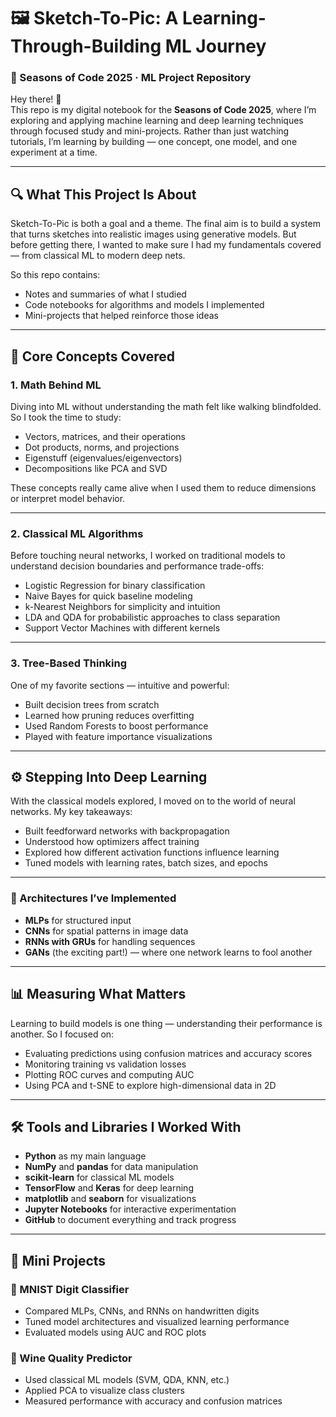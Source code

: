 # 🖼️ Sketch-To-Pic: A Learning-Through-Building ML Journey  
### 🌱 Seasons of Code 2025 · ML Project Repository

Hey there! 👋  
This repo is my digital notebook for the **Seasons of Code 2025**, where I’m exploring and applying machine learning and deep learning techniques through focused study and mini-projects. Rather than just watching tutorials, I’m learning by building — one concept, one model, and one experiment at a time.

---

## 🔍 What This Project Is About

Sketch-To-Pic is both a goal and a theme. The final aim is to build a system that turns sketches into realistic images using generative models. But before getting there, I wanted to make sure I had my fundamentals covered — from classical ML to modern deep nets.

So this repo contains:
- Notes and summaries of what I studied  
- Code notebooks for algorithms and models I implemented  
- Mini-projects that helped reinforce those ideas  

---

## 🧠 Core Concepts Covered

### 1. **Math Behind ML**
Diving into ML without understanding the math felt like walking blindfolded. So I took the time to study:
- Vectors, matrices, and their operations  
- Dot products, norms, and projections  
- Eigenstuff (eigenvalues/eigenvectors)  
- Decompositions like PCA and SVD  

These concepts really came alive when I used them to reduce dimensions or interpret model behavior.

---

### 2. **Classical ML Algorithms**
Before touching neural networks, I worked on traditional models to understand decision boundaries and performance trade-offs:
- Logistic Regression for binary classification  
- Naive Bayes for quick baseline modeling  
- k-Nearest Neighbors for simplicity and intuition  
- LDA and QDA for probabilistic approaches to class separation  
- Support Vector Machines with different kernels  

---

### 3. **Tree-Based Thinking**
One of my favorite sections — intuitive and powerful:
- Built decision trees from scratch  
- Learned how pruning reduces overfitting  
- Used Random Forests to boost performance  
- Played with feature importance visualizations  

---

## ⚙️ Stepping Into Deep Learning

With the classical models explored, I moved on to the world of neural networks. My key takeaways:
- Built feedforward networks with backpropagation  
- Understood how optimizers affect training  
- Explored how different activation functions influence learning  
- Tuned models with learning rates, batch sizes, and epochs  

---

### 🔬 Architectures I’ve Implemented

- **MLPs** for structured input  
- **CNNs** for spatial patterns in image data  
- **RNNs with GRUs** for handling sequences  
- **GANs** (the exciting part!) — where one network learns to fool another  

---

## 📊 Measuring What Matters

Learning to build models is one thing — understanding their performance is another. So I focused on:
- Evaluating predictions using confusion matrices and accuracy scores  
- Monitoring training vs validation losses  
- Plotting ROC curves and computing AUC  
- Using PCA and t-SNE to explore high-dimensional data in 2D  

---

## 🛠️ Tools and Libraries I Worked With

- **Python** as my main language  
- **NumPy** and **pandas** for data manipulation  
- **scikit-learn** for classical ML models  
- **TensorFlow** and **Keras** for deep learning  
- **matplotlib** and **seaborn** for visualizations  
- **Jupyter Notebooks** for interactive experimentation  
- **GitHub** to document everything and track progress  

---

## 🧪 Mini Projects

### 🧮 MNIST Digit Classifier  
- Compared MLPs, CNNs, and RNNs on handwritten digits  
- Tuned model architectures and visualized learning performance  
- Evaluated models using AUC and ROC plots  

### 🍷 Wine Quality Predictor  
- Used classical ML models (SVM, QDA, KNN, etc.)  
- Applied PCA to visualize class clusters  
- Measured performance with accuracy and confusion matrices  


